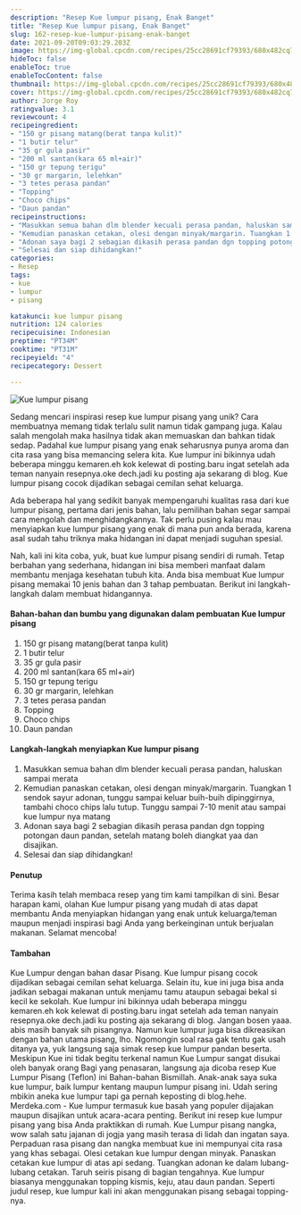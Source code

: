 ```yaml
---
description: "Resep Kue lumpur pisang, Enak Banget"
title: "Resep Kue lumpur pisang, Enak Banget"
slug: 162-resep-kue-lumpur-pisang-enak-banget
date: 2021-09-20T09:03:29.203Z
image: https://img-global.cpcdn.com/recipes/25cc28691cf79393/680x482cq70/kue-lumpur-pisang-foto-resep-utama.jpg
hideToc: false
enableToc: true
enableTocContent: false
thumbnail: https://img-global.cpcdn.com/recipes/25cc28691cf79393/680x482cq70/kue-lumpur-pisang-foto-resep-utama.jpg
cover: https://img-global.cpcdn.com/recipes/25cc28691cf79393/680x482cq70/kue-lumpur-pisang-foto-resep-utama.jpg
author: Jorge Roy
ratingvalue: 3.1
reviewcount: 4
recipeingredient:
- "150 gr pisang matang(berat tanpa kulit)"
- "1 butir telur"
- "35 gr gula pasir"
- "200 ml santan(kara 65 ml+air)"
- "150 gr tepung terigu"
- "30 gr margarin, lelehkan"
- "3 tetes perasa pandan"
- "Topping"
- "Choco chips"
- "Daun pandan"
recipeinstructions:
- "Masukkan semua bahan dlm blender kecuali perasa pandan, haluskan sampai merata"
- "Kemudian panaskan cetakan, olesi dengan minyak/margarin. Tuangkan 1 sendok sayur adonan, tunggu sampai keluar buih-buih dipinggirnya, tambahi choco chips lalu tutup. Tunggu sampai 7-10 menit atau sampai kue lumpur nya matang"
- "Adonan saya bagi 2 sebagian dikasih perasa pandan dgn topping potongan daun pandan, setelah matang boleh diangkat yaa dan disajikan."
- "Selesai dan siap dihidangkan!"
categories:
- Resep
tags:
- kue
- lumpur
- pisang

katakunci: kue lumpur pisang 
nutrition: 124 calories
recipecuisine: Indonesian
preptime: "PT34M"
cooktime: "PT31M"
recipeyield: "4"
recipecategory: Dessert

---
```



![Kue lumpur pisang](https://img-global.cpcdn.com/recipes/25cc28691cf79393/680x482cq70/kue-lumpur-pisang-foto-resep-utama.jpg)

Sedang mencari inspirasi resep kue lumpur pisang yang unik? Cara membuatnya memang tidak terlalu sulit namun tidak gampang juga. Kalau salah mengolah maka hasilnya tidak akan memuaskan dan bahkan tidak sedap. Padahal kue lumpur pisang yang enak seharusnya punya aroma dan cita rasa yang bisa memancing selera kita.
Kue lumpur ini bikinnya udah beberapa minggu kemaren.eh kok kelewat di posting.baru ingat setelah ada teman nanyain resepnya.oke dech.jadi ku posting aja sekarang di blog. Kue lumpur pisang cocok dijadikan sebagai cemilan sehat keluarga. 

Ada beberapa hal yang sedikit banyak mempengaruhi kualitas rasa dari kue lumpur pisang, pertama dari jenis bahan, lalu pemilihan bahan segar sampai cara mengolah dan menghidangkannya. Tak perlu pusing kalau mau menyiapkan kue lumpur pisang yang enak di mana pun anda berada, karena asal sudah tahu triknya maka hidangan ini dapat menjadi suguhan spesial.


Nah, kali ini kita coba, yuk, buat kue lumpur pisang sendiri di rumah. Tetap berbahan yang sederhana, hidangan ini bisa memberi manfaat dalam membantu menjaga kesehatan tubuh kita. Anda bisa membuat Kue lumpur pisang memakai 10 jenis bahan dan 3 tahap pembuatan. Berikut ini langkah-langkah dalam membuat hidangannya.

<!--inarticleads1-->

#### Bahan-bahan dan bumbu yang digunakan dalam pembuatan Kue lumpur pisang

1. 150 gr pisang matang(berat tanpa kulit)
1. 1 butir telur
1. 35 gr gula pasir
1. 200 ml santan(kara 65 ml+air)
1. 150 gr tepung terigu
1. 30 gr margarin, lelehkan
1. 3 tetes perasa pandan
1. Topping
1. Choco chips
1. Daun pandan

<!--inarticleads2-->

#### Langkah-langkah menyiapkan Kue lumpur pisang

1. Masukkan semua bahan dlm blender kecuali perasa pandan, haluskan sampai merata
1. Kemudian panaskan cetakan, olesi dengan minyak/margarin. Tuangkan 1 sendok sayur adonan, tunggu sampai keluar buih-buih dipinggirnya, tambahi choco chips lalu tutup. Tunggu sampai 7-10 menit atau sampai kue lumpur nya matang
1. Adonan saya bagi 2 sebagian dikasih perasa pandan dgn topping potongan daun pandan, setelah matang boleh diangkat yaa dan disajikan.
1. Selesai dan siap dihidangkan!

#### Penutup

Terima kasih telah membaca resep yang tim kami tampilkan di sini. Besar harapan kami, olahan Kue lumpur pisang yang mudah di atas dapat membantu Anda menyiapkan hidangan yang enak untuk keluarga/teman maupun menjadi inspirasi bagi Anda yang berkeinginan untuk berjualan makanan. Selamat mencoba!

#### Tambahan

Kue Lumpur dengan bahan dasar Pisang. Kue lumpur pisang cocok dijadikan sebagai cemilan sehat keluarga. Selain itu, kue ini juga bisa anda jadikan sebagai makanan untuk menjamu tamu ataupun sebagai bekal si kecil ke sekolah. Kue lumpur ini bikinnya udah beberapa minggu kemaren.eh kok kelewat di posting.baru ingat setelah ada teman nanyain resepnya.oke dech.jadi ku posting aja sekarang di blog. Jangan bosen yaaa. abis masih banyak sih pisangnya. Namun kue lumpur juga bisa dikreasikan dengan bahan utama pisang, lho. Ngomongin soal rasa gak tentu gak usah ditanya ya, yuk langsung saja simak resep kue lumpur pandan beserta. Meskipun Kue ini tidak begitu terkenal namun Kue Lumpur sangat disukai oleh banyak orang Bagi yang penasaran, langsung aja dicoba resep Kue Lumpur Pisang (Teflon) ini Bahan-bahan Bismillah. Anak-anak saya suka kue lumpur, baik lumpur kentang maupun lumpur pisang ini. Udah sering mbikin aneka kue lumpur tapi ga pernah keposting di blog.hehe. Merdeka.com - Kue lumpur termasuk kue basah yang populer dijajakan maupun disajikan untuk acara-acara penting. Berikut ini resep kue lumpur pisang yang bisa Anda praktikkan di rumah. Kue Lumpur pisang nangka, wow salah satu jajanan di jogja yang masih terasa di lidah dan ingatan saya. Perpaduan rasa pisang dan nangka membuat kue ini mempunyai cita rasa yang khas sebagai. Olesi cetakan kue lumpur dengan minyak. Panaskan cetakan kue lumpur di atas api sedang. Tuangkan adonan ke dalam lubang-lubang cetakan. Taruh seiris pisang di bagian tengahnya. Kue lumpur biasanya menggunakan topping kismis, keju, atau daun pandan. Seperti judul resep, kue lumpur kali ini akan menggunakan pisang sebagai topping-nya. 

